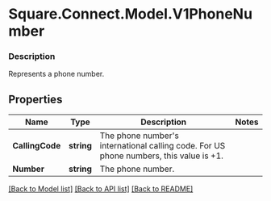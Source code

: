 # Square.Connect.Model.V1PhoneNumber

### Description

Represents a phone number.

## Properties

Name | Type | Description | Notes
------------ | ------------- | ------------- | -------------
**CallingCode** | **string** | The phone number&#39;s international calling code. For US phone numbers, this value is +1. | 
**Number** | **string** | The phone number. | 



[[Back to Model list]](../README.md#documentation-for-models) [[Back to API list]](../README.md#documentation-for-api-endpoints) [[Back to README]](../README.md)

